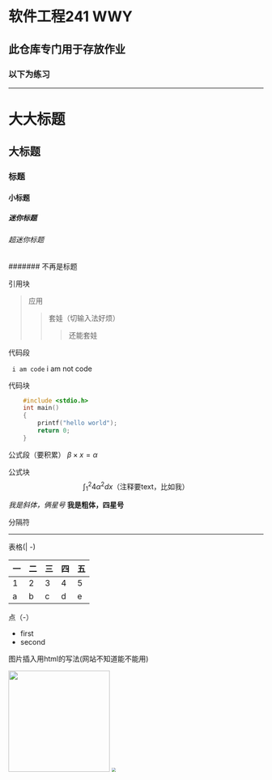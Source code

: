 # 软件工程241 WWY
## 此仓库专门用于存放作业
### 以下为练习

---

# 大大标题
## 大标题
### 标题
#### 小标题
##### 迷你标题
###### 超迷你标题
####### 不再是标题

引用块

>应用
>>套娃（切输入法好烦）
>>>还能套娃

代码段

`` i am code``
i am  not code

代码块

```c
    #include <stdio.h>
    int main()
    {
        printf("hello world");
        return 0;
    }
 ```
公式段（要积累）
$\beta \times x = \alpha$

公式块
$$
\int_{1}^{2}{4\alpha^2}dx\text{（注释要text，比如我）}
$$

*我是斜体，俩星号*
**我是粗体，四星号**

分隔符

---

表格(| -)

|一|二|三|四|五|
|-|-|-|-|-|
|1|2|3|4|5|
|a|b|c|d|e|

点（-）

- first
- second

图片插入用html的写法(网站不知道能不能用)

<img src="https://cn.bing.com/images/search?view=detailV2&ccid=QhtVL9RQ&id=6AE7E7EF2CF2681B3413FB4EB314DA5EC7455B6F&thid=OIP.QhtVL9RQIavx1-OGZx4YbgHaHa&mediaurl=https%3a%2f%2fp1.ssl.qhimg.com%2ft0143a8f9543430429b.jpg&exph=500&expw=500&q=%e4%b8%9b%e9%9b%a8&simid=608048193200266854&FORM=IRPRST&ck=C689073C9354A6EBA687F9527AADA903&selectedIndex=0&itb=0&idpp=overlayview&ajaxhist=0&ajaxserp=0" width="200" height="200">

<img src="https://cn.bing.com/images/search?view=detailV2&ccid=QhtVL9RQ&id=6AE7E7EF2CF2681B3413FB4EB314DA5EC7455B6F&thid=OIP.QhtVL9RQIavx1-OGZx4YbgHaHa&mediaurl=https%3a%2f%2fp1.ssl.qhimg.com%2ft0143a8f9543430429b.jpg&exph=500&expw=500&q=%e4%b8%9b%e9%9b%a8&simid=608048193200266854&FORM=IRPRST&ck=C689073C9354A6EBA687F9527AADA903&selectedIndex=0&itb=0&idpp=overlayview&ajaxhist=0&ajaxserp=0" style="zoom: 50%">

